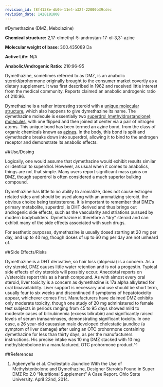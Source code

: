 ```yaml
---
revision_id: f8f4138e-db0e-11e4-a32f-22000b39cdec
revision_date: 1428181808
---
```


#Dymethazine (DMZ, Mebolazine)

**Chemical structure:** 2,17-dimethyl-5-androstan-17-ol-3,3'-azine

**Molecular weight of base:** 300.435089 Da

**Active Life:** N/A

**Anabolic/Androgenic Ratio:** 210:96-95

Dymethazine, sometimes referred to as DMZ, is an anabolic steroid/prohormone originally brought to the consumer market covertly as a dietary supplement. It was first described in 1962 and received little interest from the medical community. Reports claimed an anabolic androgenic ratio of 210:96.

Dymethazine is a rather interesting steroid with a [unique molecular structure](http://i.imgur.com/6ccNNbH.gif), which also happens to give dymethazine its name. The dymethazine molecule is essentially two [superdrol (methyldrostanolone) molecules](http://i.imgur.com/hYYh8wH.gif), with one flipped and then joined at center via a pair of nitrogen atoms. This unique bond has been termed an azine bond, from the class of organic chemicals known as [azines]( http://en.wikipedia.org/wiki/Azine). In the body, this bond is split and dymethazine breaks down into superdrol, allowing it to bind to the androgen receptor and demonstrate its anabolic effects.


##Use/Dosing

Logically, one would assume that dymethazine would exhibit results similar or identical to superdrol. However, as usual when it comes to anabolics, things are not that simple. Many users report significant mass gains on DMZ, though superdrol is often considered a much superior bulking compound.

Dymethazine has little to no ability to aromatize, does not cause estrogen related sides and should be used along with an aromatizing steroid, the obvious choice being testosterone. It is important to remember that DMZ’s primary metabolite, superdrol, is DHT derived and thus brings out androgenic side effects, such as the vascularity and striations pursued by modern bodybuilders. Dymethazine is therefore a “dry” steroid and can exhibit many of the side effects associated with such drugs.

For aesthetic purposes, dymethazine is usually dosed starting at 20 mg per day, and up to 40 mg, though doses of up to 60 mg per day are not unheard of.

##Side Effects/Risks

Dymethazine is a DHT derivative, so hair loss (alopecia) is a concern. As a dry steroid, DMZ causes little water retention and is not a progestin. Typical side effects of dry steroids will possibly occur. Anecdotal reports on /r/steroids report this as a harsh compound. As with almost every oral steroid, liver toxicity is a concern as dymethazine is 17a alpha alkylated for oral bioavailability. Liver support is necessary and use should be short term, usually four to six weeks and discontinued if symptoms of hepatotoxicity appear, whichever comes first. Manufacturers have claimed DMZ exhibits only moderate toxicity, though one study of 20 mg administered to female test subjects in periods ranging from 45 to 95 days showed mild to moderate cases of bilirubinemia (excess bilirubin) and significantly raised levels of serum transaminases, demonstrating significant toxicity. In one case, a 26 year-old causasian male developed cholestatic jaundice (a symptom of liver damage) after using an OTC prohormone containing dymethazine for less than thirty days, as per the manufacturers instructions. His precise intake was 10 mg DMZ stacked with 10 mg methylstenbolone in a manufactured, OTC prohormone product.^1

##References

1. Agbenyefia et al. Cholestatic Jaundice With the Use of Methylstenbolone and Dymethazine, Designer Steroids Found in Super DMZ Rx 2.0 “Nutritional Supplement”
A Case Report. Ohio State University. April 22nd, 2014.